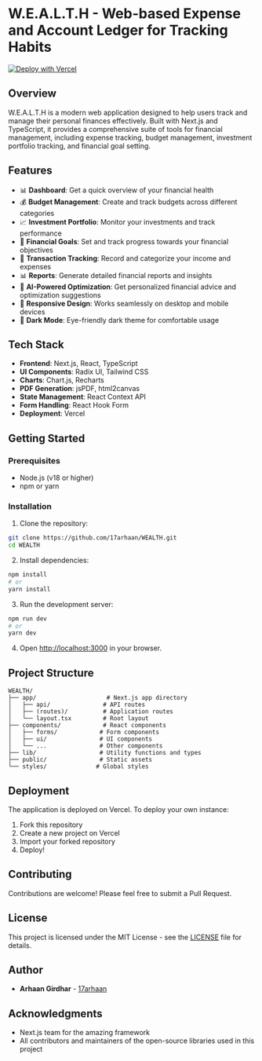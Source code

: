 # W.E.A.L.T.H - Web-based Expense and Account Ledger for Tracking Habits

[![Deploy with Vercel](https://vercel.com/button)](https://vercel.com/new/clone?repository-url=https%3A%2F%2Fgithub.com%2F17arhaan%2FWEALTH)

## Overview

W.E.A.L.T.H is a modern web application designed to help users track and manage their personal finances effectively. Built with Next.js and TypeScript, it provides a comprehensive suite of tools for financial management, including expense tracking, budget management, investment portfolio tracking, and financial goal setting.

## Features

- 📊 **Dashboard**: Get a quick overview of your financial health
- 💰 **Budget Management**: Create and track budgets across different categories
- 📈 **Investment Portfolio**: Monitor your investments and track performance
- 🎯 **Financial Goals**: Set and track progress towards your financial objectives
- 📝 **Transaction Tracking**: Record and categorize your income and expenses
- 📊 **Reports**: Generate detailed financial reports and insights
- 🤖 **AI-Powered Optimization**: Get personalized financial advice and optimization suggestions
- 📱 **Responsive Design**: Works seamlessly on desktop and mobile devices
- 🌙 **Dark Mode**: Eye-friendly dark theme for comfortable usage

## Tech Stack

- **Frontend**: Next.js, React, TypeScript
- **UI Components**: Radix UI, Tailwind CSS
- **Charts**: Chart.js, Recharts
- **PDF Generation**: jsPDF, html2canvas
- **State Management**: React Context API
- **Form Handling**: React Hook Form
- **Deployment**: Vercel

## Getting Started

### Prerequisites

- Node.js (v18 or higher)
- npm or yarn

### Installation

1. Clone the repository:
```bash
git clone https://github.com/17arhaan/WEALTH.git
cd WEALTH
```

2. Install dependencies:
```bash
npm install
# or
yarn install
```

3. Run the development server:
```bash
npm run dev
# or
yarn dev
```

4. Open [http://localhost:3000](http://localhost:3000) in your browser.

## Project Structure

```
WEALTH/
├── app/                    # Next.js app directory
│   ├── api/               # API routes
│   ├── (routes)/          # Application routes
│   └── layout.tsx         # Root layout
├── components/            # React components
│   ├── forms/            # Form components
│   ├── ui/               # UI components
│   └── ...               # Other components
├── lib/                  # Utility functions and types
├── public/               # Static assets
└── styles/              # Global styles
```

## Deployment

The application is deployed on Vercel. To deploy your own instance:

1. Fork this repository
2. Create a new project on Vercel
3. Import your forked repository
4. Deploy!

## Contributing

Contributions are welcome! Please feel free to submit a Pull Request.

## License

This project is licensed under the MIT License - see the [LICENSE](LICENSE) file for details.

## Author

- **Arhaan Girdhar** - [17arhaan](https://github.com/Anbar26)

## Acknowledgments

- Next.js team for the amazing framework
- All contributors and maintainers of the open-source libraries used in this project 
